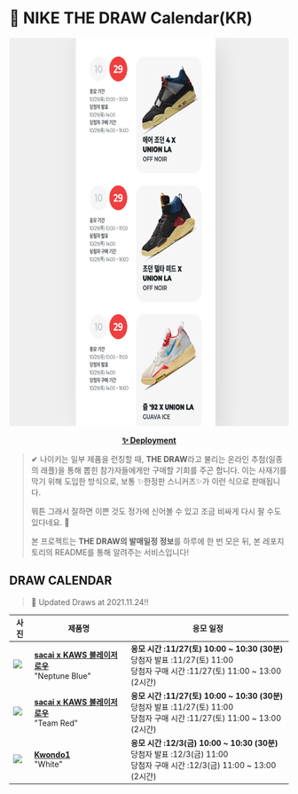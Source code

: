 # 👟 NIKE THE DRAW Calendar(KR)

<div align="center">
  <a href="https://junhoyeo.github.io/NIKE-THE-DRAW-Calendar/">
    <img src="./docs/images/preview.png" alt="Preview image of deployed application" height="700px" width="700px" />
  </a>
</div>

<p align="center">
  <a href="https://junhoyeo.github.io/NIKE-THE-DRAW-Calendar/">
    <strong>✨ Deployment</strong>
  </a>
</p>

> ✔ 나이키는 일부 제품을 런칭할 때, **THE DRAW**라고 불리는 온라인 추첨(일종의 래플)을 통해 뽑힌 참가자들에게만 구매할 기회를 주곤 합니다. 이는 사재기를 막기 위해 도입한 방식으로, 보통 ✨한정판 스니커즈✨가 이런 식으로 판매됩니다.
>
> 뭐튼 그래서 잘하면 이쁜 것도 정가에 신어볼 수 있고 조금 비싸게 다시 팔 수도 있다네요. 🤭
>
> 본 프로젝트는 **THE DRAW의 발매일정 정보**를 하루에 한 번 모은 뒤, 본 레포지토리의 README를 통해 알려주는 서비스입니다!

## DRAW CALENDAR

<!-- DRAW CALENDAR: START -->

> 👟 Updated Draws at 2021.11.24‼️

| 사진 | 제품명 | 응모 일정 |
| --- | ---- | ------- |
| <img src="https://static-breeze.nike.co.kr/kr/ko_kr/cmsstatic/product/sacai-x-kaws-blazer-low-neptune-blue-dm7901-400-release-date_feed.jpg?snkrBrowse" width="256" /> | <a href="https://www.nike.com/kr/launch/t/men/fw/nike-sportswear/DM7901-400/diaq68/nike-blazer-low-sacai-kaws"><strong>sacai x KAWS 블레이저 로우</strong><br /></a> "Neptune Blue" | <strong>응모 시간 :11/27(토) 10:00 ~ 10:30 (30분)</strong><br />당첨자 발표 :11/27(토) 11:00<br />당첨자 구매 시간 :11/27(토) 11:00 ~ 13:00 (2시간) |
| <img src="https://static-breeze.nike.co.kr/kr/ko_kr/cmsstatic/product/1385099466/sacai-x-kaws-blazer-low-team-red-dm7901-600-release-date_feed-2.jpg?snkrBrowse" width="256" /> | <a href="https://www.nike.com/kr/launch/t/men/fw/nike-sportswear/DM7901-600/fwvt23/nike-blazer-low-sacai-kaws"><strong>sacai x KAWS 블레이저 로우</strong><br /></a> "Team Red" | <strong>응모 시간 :11/27(토) 10:00 ~ 10:30 (30분)</strong><br />당첨자 발표 :11/27(토) 11:00<br />당첨자 구매 시간 :11/27(토) 11:00 ~ 13:00 (2시간) |
| <img src="https://static-breeze.nike.co.kr/kr/ko_kr/cmsstatic/product/1635333278/DH2482-100_DH2482-100_PC.jpg?snkrBrowse" width="256" /> | <a href="https://www.nike.com/kr/launch/t/men/fw/nike-sportswear/DH2482-100/zcjy84/nike-kwondo1-peaceminusone"><strong>Kwondo1</strong><br /></a> "White" | <strong>응모 시간 :12/3(금) 10:00 ~ 10:30 (30분)</strong><br />당첨자 발표 :12/3(금) 11:00<br />당첨자 구매 시간 :12/3(금) 11:00 ~ 13:00 (2시간) |

<!-- DRAW CALENDAR: END -->
